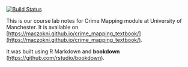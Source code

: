 [![Build Status](https://travis-ci.com/rstudio/bookdown-demo.svg?branch=master)](https://travis-ci.com/rstudio/bookdown-demo)

This is our course lab notes for Crime Mapping module at University of Manchester. It is available on [https://maczokni.github.io/crime_mapping_textbook/](https://maczokni.github.io/crime_mapping_textbook/). 

It was built using R Markdown and **bookdown** (https://github.com/rstudio/bookdown). 
